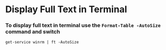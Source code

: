 # Display Full Text in Terminal

### To display full text in terminal use the `Format-Table -AutoSize` command and switch

```
get-service winrm | ft -AutoSize
```

